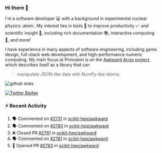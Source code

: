 ### Hi there 👋 

I'm a software developer 💻 with a background in experimental nuclear physics :atom:. My interest lies in tools :wrench: to improve productivity :chart_with_upwards_trend: and scientific insight :telescope:, including rich documentation 📚, interactive computing 🧮, and more! 

I have experience in many aspects of software engineering, including game design, full-stack web development, and high-performance numeric computing. My main focus at Princeton is on the [Awkward Array project](awkward-array.org/), which describes itself as a library that can 
> manipulate JSON-like data with NumPy-like idioms.

![github stats](https://github-readme-stats.vercel.app/api?username=agoose77&show_icons=true&hide_rank=true&hide_title=true&bg_color=30,e76445,904e95&text_color=efe3ec&icon_color=efe3ec)
<!--
**agoose77/agoose77** is a ✨ _special_ ✨ repository because its `README.md` (this file) appears on your GitHub profile.

Here are some ideas to get you started:

- 🔭 I’m currently working on ...
- 🌱 I’m currently learning ...
- 👯 I’m looking to collaborate on ...
- 🤔 I’m looking for help with ...
- 💬 Ask me about ...
- 📫 How to reach me: ...
- 😄 Pronouns: ...
- ⚡ Fun fact: ...
-->

[![Twitter Badge](https://img.shields.io/twitter/follow/agoose77?style=flat-square&logo=Twitter&logoColor=white&color=cornflowerblue)](https://twitter.com/agoose77)

### :zap: Recent Activity

<!--START_SECTION:activity-->
1. 🗣 Commented on [#2731](https://github.com/scikit-hep/awkward/issues/2731#issuecomment-1783907515) in [scikit-hep/awkward](https://github.com/scikit-hep/awkward)
2. 🗣 Commented on [#2783](https://github.com/scikit-hep/awkward/pull/2783#issuecomment-1783754671) in [scikit-hep/awkward](https://github.com/scikit-hep/awkward)
3. ❌ Closed PR [#2781](https://github.com/scikit-hep/awkward/pull/2781) in [scikit-hep/awkward](https://github.com/scikit-hep/awkward)
4. 🗣 Commented on [#2781](https://github.com/scikit-hep/awkward/pull/2781#issuecomment-1783754570) in [scikit-hep/awkward](https://github.com/scikit-hep/awkward)
5. 💪 Opened PR [#2783](https://github.com/scikit-hep/awkward/pull/2783) in [scikit-hep/awkward](https://github.com/scikit-hep/awkward)
<!--END_SECTION:activity-->
